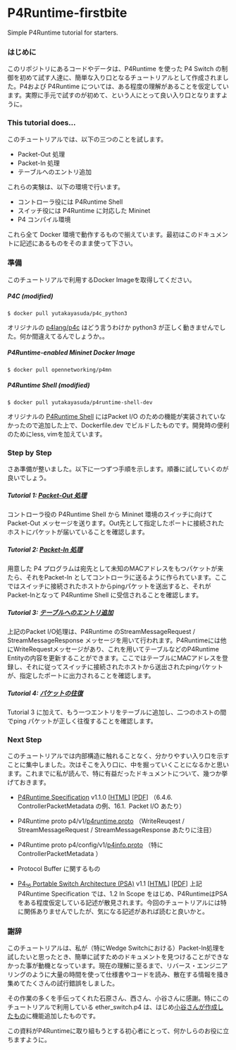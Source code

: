 # P4Runtime-firstbite
Simple P4Runtime tutorial for starters.

### はじめに

このリポジトリにあるコードやデータは、P4Runtime を使った P4 Switch の制御を初めて試す人達に、簡単な入り口となるチュートリアルとして作成されました。P4および P4Runtime については、ある程度の理解があることを仮定しています。実際に手元で試すのが初めて、という人にとって良い入り口となりますように。

### This tutorial does…

このチュートリアルでは、以下の三つのことを試します。

- Packet-Out 処理
- Packet-In 処理
- テーブルへのエントリ追加

これらの実験は、以下の環境で行います。

- コントローラ役には P4Runtime Shell
- スイッチ役には P4Runtime に対応した Mininet
- P4 コンパイル環境

これら全て Docker 環境で動作するもので揃えています。最初はこのドキュメントに記述にあるものをそのまま使って下さい。

### 準備

このチュートリアルで利用するDocker Imageを取得してください。

##### P4C (modified)

```shell
$ docker pull yutakayasuda/p4c_python3
```

オリジナルの [p4lang/p4c](https://hub.docker.com/r/p4lang/p4c) はどう言うわけか python3 が正しく動きませんでした。何か間違えてるんでしょうか。。

##### P4Runtime-enabled Mininet Docker Image

```shell
$ docker pull opennetworking/p4mn 
```

 ##### P4Runtime Shell (modified)

```shell
$ docker pull yutakayasuda/p4runtime-shell-dev
```

オリジナルの [P4Runtime Shell](https://hub.docker.com/r/p4lang/p4runtime-sh) にはPacket I/O のための機能が実装されていなかったので追加した上で、Dockerfile.dev でビルドしたものです。開発時の便利のためにless, vimを加えています。

### Step by Step

さあ準備が整いました。以下に一つずつ手順を示します。順番に試していくのが良いでしょう。

##### Tutorial 1: [Packet-Out 処理](./t1_packet-out)

コントローラ役の P4Runtime Shell から Mininet 環境のスイッチに向けて Packet-Out メッセージを送ります。Out先として指定したポートに接続されたホストにパケットが届いていることを確認します。

##### Tutorial 2: [Packet-In 処理](./t2_packet-in)

用意した P4 プログラムは宛先として未知のMACアドレスをもつパケットが来たら、それをPacket-In としてコントローラに送るように作られています。ここではスイッチに接続されたホストからpingパケットを送出すると、それがPacket-Inとなって P4Runtime Shell に受信されることを確認します。

##### Tutorial 3: [テーブルへのエントリ追加](./t3_add-entry)

上記のPacket I/O処理は、P4Runtime のStreamMessageRequest / StreamMessageResponse メッセージを用いて行われます。P4Runtimeには他にWriteRequestメッセージがあり、これを用いてテーブルなどのP4Runtime Entityの内容を更新することができます。ここではテーブルにMACアドレスを登録し、それに従ってスイッチに接続されたホストから送出されたpingパケットが、指定したポートに出力されることを確認します。

##### Tutorial 4: [パケットの往復](./t4_roundtrip)

Tutorial 3 に加えて、もう一つエントリをテーブルに追加し、二つのホストの間でping パケットが正しく往復することを確認します。

### Next Step

このチュートリアルでは内部構造に触れることなく、分かりやすい入り口を示すことに集中しました。次はそこを入り口に、中を掘っていくことになるかと思います。これまでに私が読んで、特に有益だったドキュメントについて、幾つか挙げておきます。

- [P4Runtime Specification](https://p4.org/specs/) v1.1.0 [[HTML](https://p4.org/p4runtime/spec/v1.1.0/P4Runtime-Spec.html)] [[PDF](https://p4.org/p4runtime/spec/v1.1.0/P4Runtime-Spec.pdf)]
  （6.4.6. ControllerPacketMetadata の例、16.1. Packet I/O あたり）
- P4Runtime proto p4/v1/[p4runtime.proto](https://github.com/p4lang/p4runtime/blob/master/proto/p4/v1/p4runtime.proto) 
  （WriteReuqest / StreamMessageRequest / StreamMessageResponse あたりに注目）
- P4Runtime proto p4/config/v1/[p4info.proto](https://github.com/p4lang/p4runtime/blob/master/proto/p4/config/v1/p4info.proto) 
  （特に ControllerPacketMetadata ）
- Protocol Buffer に関するもの

- [P4<sub>16</sub> Portable Switch Architecture (PSA)](https://p4.org/specs/) v1.1 [[HTML](https://p4.org/p4-spec/docs/PSA-v1.1.0.html)] [[PDF](https://p4.org/p4-spec/docs/PSA-v1.1.0.pdf)]
  上記P4Runtime Specification では、1.2 In Scope をはじめ、P4RuntimeはPSAをある程度仮定している記述が散見されます。今回のチュートリアルには特に関係ありませんでしたが、気になる記述があれば読むと良いかと。

### 謝辞

このチュートリアルは、私が（特にWedge Switchにおける）Packet-In処理を試したいと思ったとき、簡単に試すためのドキュメントを見つけることができなかった事が動機となっています。現在の理解に至るまで、リバース・エンジニアリングのように大量の時間を使って仕様書やコードを読み、散在する情報を掻き集めてたくさんの試行錯誤をしました。

その作業の多くを手伝ってくれた石原さん、西さん、小谷さんに感謝。特にこのチュートリアルで利用している ether_switch.p4 は、はじめ[小谷さんが作成したもの](https://gist.github.com/daisuke-k/1714c176e62280cc8627dc5e96846e56)に機能追加したものです。

この資料がP4Runtimeに取り組もうとする初心者にとって、何かしらのお役に立ちますように。